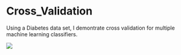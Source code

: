 # Cross_Validation

Using a Diabetes data set, I demontrate cross validation for multiple machine learning classifiers.

![]("box_plot_results.PNG")
